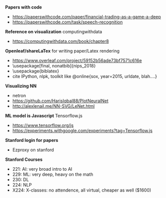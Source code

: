 __Papers with code__
- https://paperswithcode.com/paper/financial-trading-as-a-game-a-deep
- https://paperswithcode.com/task/speech-recognition

__Reference on visualization__
computingwithdata
- https://computingwithdata.com/book/chapter8

__Openleaf/shareLaTex__
for writing paper/Latex rendering
- https://www.overleaf.com/project/59152b56ade73bf7571c616e
- \usepackage[final, nonatbib]{nips_2018}
- \usepackage{biblatex}
- cite IPython, nlpk, toolkit like @online{sox, year=2015, urldate, blah....}

__Visualizing NN__
- netron
- https://github.com/HarisIqbal88/PlotNeuralNet
- http://alexlenail.me/NN-SVG/LeNet.html

__ML model is Javascript__
Tensorflow.js
- https://www.tensorflow.org/js
- https://experiments.withgoogle.com/experiments?tag=Tensorflow.js

__Stanford login for papers__
- Ezproxy on stanford

__Stanford Courses__
- 221: AI: very broad intro to AI
- 229: ML: very deep, heavy on the math
- 230: DL
- 224: NLP
- X224: X-classes: no attendence, all virtual, cheaper as well ($1600)
